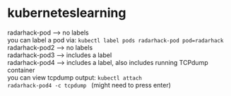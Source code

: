 # kuberneteslearning

radarhack-pod --> no labels<br>
     you can label a pod via: <code>kubectl label pods radarhack-pod pod=radarhack</code><br>
radarhack-pod2 --> no labels<br>
radarhack-pod3 --> includes a label<br>
radarhack-pod4 --> includes a label, also includes running TCPdump container<br>
     you can view tcpdump output:   <code>kubectl attach radarhack-pod4 -c tcpdump </code> (might need to press enter)<br>
 <br>
 <br>
